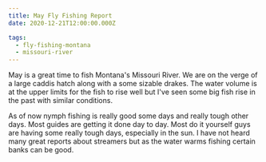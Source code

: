 ```yaml
---
title: May Fly Fishing Report
date: 2020-12-21T12:00:00.000Z

tags:
  - fly-fishing-montana
  - missouri-river
---
```


May is a great time to fish Montana's Missouri River. We are on the verge of a large caddis hatch along with a some sizable drakes. The water volume is at the upper limits for the fish to rise well but I've seen some big fish rise in the past with similar conditions.

As of now nymph fishing is really good some days and really tough other days. Most guides are getting it done day to day. Most do it yourself guys are having some really tough days, especially in the sun. I have not heard many great reports about streamers but as the water warms fishing certain banks can be good.
